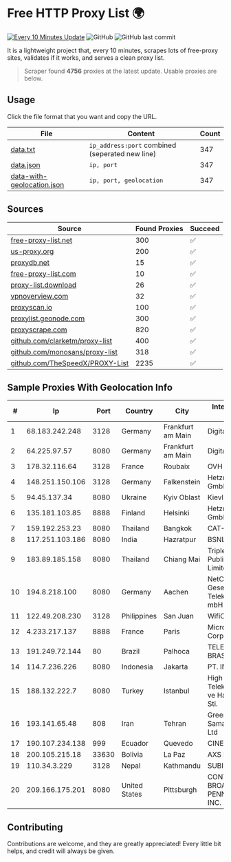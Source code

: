 
# Free HTTP Proxy List 🌍

[![Every 10 Minutes Update](https://github.com/mertguvencli/http-proxy-list/actions/workflows/main.yml/badge.svg?branch=main)](https://github.com/mertguvencli/http-proxy-list/actions/workflows/main.yml)
![GitHub](https://img.shields.io/github/license/mertguvencli/http-proxy-list)
![GitHub last commit](https://img.shields.io/github/last-commit/mertguvencli/http-proxy-list)

It is a lightweight project that, every 10 minutes, scrapes lots of free-proxy sites, validates if it works, and serves a clean proxy list.


> Scraper found **4756** proxies at the latest update. Usable proxies are below.

## Usage

Click the file format that you want and copy the URL.


|File|Content|Count|
|----|-------|-----|
|[data.txt](https://raw.githubusercontent.com/mertguvencli/http-proxy-list/main/proxy-list/data.txt)|`ip_address:port` combined (seperated new line)|347|
|[data.json](https://raw.githubusercontent.com/mertguvencli/http-proxy-list/main/proxy-list/data.json)|`ip, port`|347|
|[data-with-geolocation.json](https://raw.githubusercontent.com/mertguvencli/http-proxy-list/main/proxy-list/data-with-geolocation.json)|`ip, port, geolocation`|347|

## Sources

|Source|Found Proxies|Succeed|
|------|-------------|-------|
|[free-proxy-list.net](https://free-proxy-list.net)|300|✅|
|[us-proxy.org](https://www.us-proxy.org)|200|✅|
|[proxydb.net](http://proxydb.net)|15|✅|
|[free-proxy-list.com](https://free-proxy-list.com/?page=&port=&type%5B%5D=http&type%5B%5D=https&up_time=0&search=Search)|10|✅|
|[proxy-list.download](https://www.proxy-list.download/HTTP)|26|✅|
|[vpnoverview.com](https://vpnoverview.com/privacy/anonymous-browsing/free-proxy-servers)|32|✅|
|[proxyscan.io](https://www.proxyscan.io)|100|✅|
|[proxylist.geonode.com](https://proxylist.geonode.com/api/proxy-list?limit=300&page=1&sort_by=lastChecked&sort_type=desc&protocols=http,https)|300|✅|
|[proxyscrape.com](https://api.proxyscrape.com/v2/?request=displayproxies&protocol=http&timeout=10000&country=all&ssl=all&anonymity=all)|820|✅|
|[github.com/clarketm/proxy-list](https://raw.githubusercontent.com/clarketm/proxy-list/master/proxy-list-raw.txt)|400|✅|
|[github.com/monosans/proxy-list](https://raw.githubusercontent.com/monosans/proxy-list/main/proxies/http.txt)|318|✅|
|[github.com/TheSpeedX/PROXY-List](https://raw.githubusercontent.com/TheSpeedX/PROXY-List/master/http.txt)|2235|✅|


## Sample Proxies With Geolocation Info

|#|Ip|Port|Country|City|Internet Service Provider|
|-|--|----|-------|----|-------------------------|
|1|68.183.242.248|3128|Germany|Frankfurt am Main|DigitalOcean, LLC|
|2|64.225.97.57|8080|Germany|Frankfurt am Main|DigitalOcean, LLC|
|3|178.32.116.64|3128|France|Roubaix|OVH SAS|
|4|148.251.150.106|3128|Germany|Falkenstein|Hetzner Online GmbH|
|5|94.45.137.34|8080|Ukraine|Kyiv Oblast|Kievline LLC|
|6|135.181.103.85|8888|Finland|Helsinki|Hetzner Online GmbH|
|7|159.192.253.23|8080|Thailand|Bangkok|CAT-BB|
|8|117.251.103.186|8080|India|Hazratpur|BSNL Internet|
|9|183.89.185.158|8080|Thailand|Chiang Mai|Triple T Broadband Public Company Limited|
|10|194.8.218.100|8080|Germany|Aachen|NetCologne Gesellschaft fur Telekommunikation mbH|
|11|122.49.208.230|3128|Philippines|San Juan|WifiCity, Inc|
|12|4.233.217.137|8888|France|Paris|Microsoft Corporation|
|13|191.249.72.144|80|Brazil|Palhoca|TELEFÔNICA BRASIL S.A|
|14|114.7.236.226|8080|Indonesia|Jakarta|PT. INDOSAT Tbk|
|15|188.132.222.7|8080|Turkey|Istanbul|High Speed Telekomunikasyon ve Hab. Hiz. Ltd. Sti.|
|16|193.141.65.48|808|Iran|Tehran|Green Web Samaneh Novin Co Ltd|
|17|190.107.234.138|999|Ecuador|Quevedo|CINECABLE TV|
|18|200.105.215.18|33630|Bolivia|La Paz|AXS Bolivia S. A.|
|19|110.34.3.229|3128|Nepal|Kathmandu|SUBISU C7|
|20|209.166.175.201|8080|United States|Pittsburgh|CONTINENTAL BROADBAND PENNSYLVANIA, INC.|



## Contributing

Contributions are welcome, and they are greatly appreciated! Every
little bit helps, and credit will always be given.

